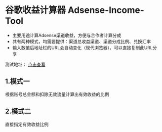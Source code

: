 # 谷歌收益计算器 Adsense-Income-Tool
* 主要用途计算Adsense渠道收益，方便与合作者计算分成
* 共有两种模式，均需要提供：渠道总收益渠道、渠道分成比例、兑换汇率
* 输入数值后地址栏的URL会自动变化（现代浏览器），可以直接复制此URL分享

测试地址：
<a target="_blank" href="https://jason-grimm.github.io/Adsense-Income-Tool/index.html">点击查看</a>

## 1.模式一
根据账号总金额和扣除无效流量计算出有效收益的比例
## 2.模式二
直接指定有效收益比例
